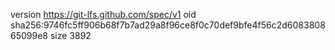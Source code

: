 version https://git-lfs.github.com/spec/v1
oid sha256:9746fc5ff906b68f7b7ad29a8f96ce8f0c70def9bfe4f56c2d608380865099e8
size 3892
